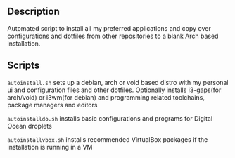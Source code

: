 ## Description

Automated script to install all my preferred applications and copy over configurations and dotfiles from other repositories to a blank Arch based installation.

## Scripts

`autoinstall.sh` sets up a debian, arch or void based distro with my personal ui and configuration files and other dotfiles. Optionally installs i3-gaps(for arch/void) or i3wm(for debian) and programming related toolchains, package managers and editors

`autoinstalldo.sh` installs basic configurations and programs for Digital Ocean droplets

`autoinstallvbox.sh` installs recommended VirtualBox packages if the installation is running in a VM
